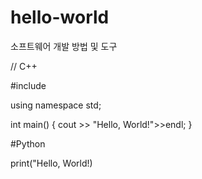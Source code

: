 # hello-world
소프트웨어 개발 방법 및 도구


// C++

#include <iostream>

using namespace std;

int main()
{
  cout >> "Hello, World!">>endl;
}


#Python

print("Hello, World!)

